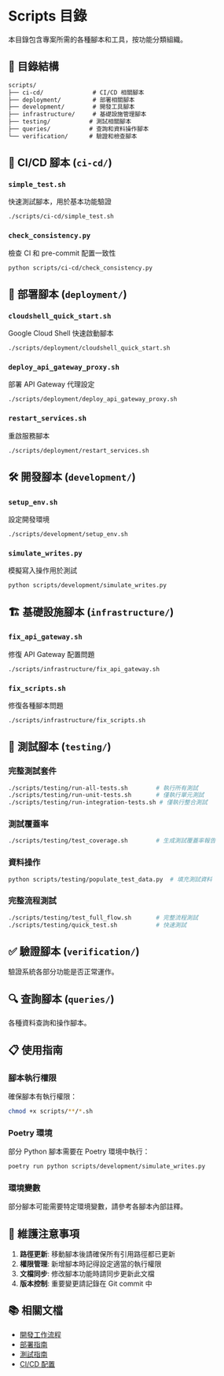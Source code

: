 # Scripts 目錄

本目錄包含專案所需的各種腳本和工具，按功能分類組織。

## 📁 目錄結構

```txt
scripts/
├── ci-cd/              # CI/CD 相關腳本
├── deployment/         # 部署相關腳本
├── development/        # 開發工具腳本
├── infrastructure/     # 基礎設施管理腳本
├── testing/           # 測試相關腳本
├── queries/           # 查詢和資料操作腳本
└── verification/      # 驗證和檢查腳本
```

## 🚀 CI/CD 腳本 (`ci-cd/`)

### `simple_test.sh`
快速測試腳本，用於基本功能驗證
```bash
./scripts/ci-cd/simple_test.sh
```

### `check_consistency.py`
檢查 CI 和 pre-commit 配置一致性
```bash
python scripts/ci-cd/check_consistency.py
```

## 🚀 部署腳本 (`deployment/`)

### `cloudshell_quick_start.sh`
Google Cloud Shell 快速啟動腳本
```bash
./scripts/deployment/cloudshell_quick_start.sh
```

### `deploy_api_gateway_proxy.sh`
部署 API Gateway 代理設定
```bash
./scripts/deployment/deploy_api_gateway_proxy.sh
```

### `restart_services.sh`
重啟服務腳本
```bash
./scripts/deployment/restart_services.sh
```

## 🛠️ 開發腳本 (`development/`)

### `setup_env.sh`
設定開發環境
```bash
./scripts/development/setup_env.sh
```

### `simulate_writes.py`
模擬寫入操作用於測試
```bash
python scripts/development/simulate_writes.py
```

## 🏗️ 基礎設施腳本 (`infrastructure/`)

### `fix_api_gateway.sh`
修復 API Gateway 配置問題
```bash
./scripts/infrastructure/fix_api_gateway.sh
```

### `fix_scripts.sh`
修復各種腳本問題
```bash
./scripts/infrastructure/fix_scripts.sh
```

## 🧪 測試腳本 (`testing/`)

### 完整測試套件
```bash
./scripts/testing/run-all-tests.sh        # 執行所有測試
./scripts/testing/run-unit-tests.sh       # 僅執行單元測試
./scripts/testing/run-integration-tests.sh # 僅執行整合測試
```

### 測試覆蓋率
```bash
./scripts/testing/test_coverage.sh        # 生成測試覆蓋率報告
```

### 資料操作
```bash
python scripts/testing/populate_test_data.py  # 填充測試資料
```

### 完整流程測試
```bash
./scripts/testing/test_full_flow.sh       # 完整流程測試
./scripts/testing/quick_test.sh           # 快速測試
```

## ✅ 驗證腳本 (`verification/`)

驗證系統各部分功能是否正常運作。

## 🔍 查詢腳本 (`queries/`)

各種資料查詢和操作腳本。

## 📋 使用指南

### 腳本執行權限
確保腳本有執行權限：
```bash
chmod +x scripts/**/*.sh
```

### Poetry 環境
部分 Python 腳本需要在 Poetry 環境中執行：
```bash
poetry run python scripts/development/simulate_writes.py
```

### 環境變數
部分腳本可能需要特定環境變數，請參考各腳本內部註釋。

## 🔧 維護注意事項

1. **路徑更新**: 移動腳本後請確保所有引用路徑都已更新
2. **權限管理**: 新增腳本時記得設定適當的執行權限
3. **文檔同步**: 修改腳本功能時請同步更新此文檔
4. **版本控制**: 重要變更請記錄在 Git commit 中

## 📚 相關文檔

- [開發工作流程](../docs/development/)
- [部署指南](../docs/deployment/)
- [測試指南](../docs/testing/)
- [CI/CD 配置](../.github/workflows/)
